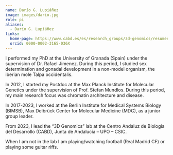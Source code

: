 ```yaml
---
name: Darío G. Lupiáñez
image: images/dario.jpg
role: pi
aliases:
  - Darío G. Lupiáñez
links:
  home-page: https://www.cabd.es/es/research_groups/3d-genomics/resumen-442.html
  orcid: 0000-0002-3165-036X
---
```


I performed my PhD at the University of Granada (Spain) under the supervision of Dr. Rafael Jimenez. During this period, I studied sex determination and gonadal development in a non-model organism, the iberian mole Talpa occidentalis.

In 2012, I started my Postdoc at the Max Planck Institute for Molecular Genetics under the supervision of Prof. Stefan Mundlos. During this period, my main research focus was chromatin architecture and disease.

In 2017-2023, I worked at the Berlin Institute for Medical Systems Biology (BIMSB), Max Delbrück Center for Molecular Medicine (MDC), as a junior group leader.

From 2023, I lead the “3D Genomics” lab at the Centro Andaluz de Biologia del Desarrollo (CABD), Junta de Andalucía – UPO – CSIC.

When I am not in the lab I am playing/watching football (Real Madrid CF) or playing some guitar riffs.
